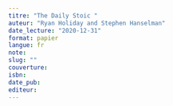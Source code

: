 ```yaml
---
titre: "The Daily Stoic "
auteur: "Ryan Holiday and Stephen Hanselman"
date_lecture: "2020-12-31"
format: papier
langue: fr
note:
slug: ""
couverture: 
isbn: 
date_pub: 
editeur: 
---
```

